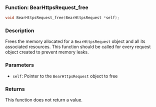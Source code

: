 ### Function: BearHttpsRequest_free
```c
void BearHttpsRequest_free(BearHttpsRequest *self);
```
### Description
Frees the memory allocated for a `BearHttpsRequest` object and all its associated resources. This function should be called for every request object created to prevent memory leaks.

### Parameters
- `self`: Pointer to the `BearHttpsRequest` object to free

### Returns
This function does not return a value.
